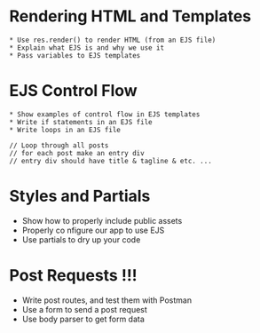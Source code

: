 # Rendering HTML and Templates
    * Use res.render() to render HTML (from an EJS file)
    * Explain what EJS is and why we use it
    * Pass variables to EJS templates
    
# EJS Control Flow
    * Show examples of control flow in EJS templates
    * Write if statements in an EJS file
    * Write loops in an EJS file
    
    // Loop through all posts
    // for each post make an entry div
    // entry div should have title & tagline & etc. ...
    
    
# Styles and Partials
* Show how to properly include public assets
* Properly co nfigure our app to use EJS
* Use partials to dry up your code


# Post Requests !!!
* Write post routes, and test them with Postman
* Use a form to send a post request
* Use body parser to get form data